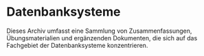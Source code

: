 # Datenbanksysteme

Dieses Archiv umfasst eine Sammlung von Zusammenfassungen, Übungsmaterialien und ergänzenden Dokumenten, die sich auf
das Fachgebiet der Datenbanksysteme konzentrieren.